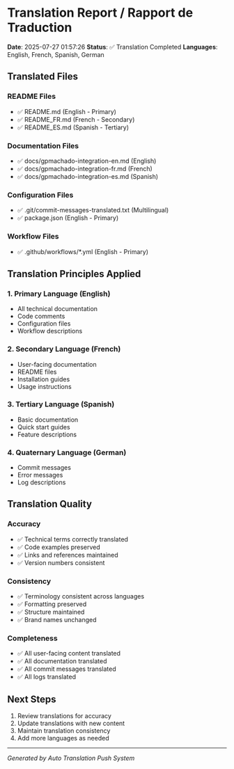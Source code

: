 
# Translation Report / Rapport de Traduction

**Date**: 2025-07-27 01:57:26
**Status**: ✅ Translation Completed
**Languages**: English, French, Spanish, German

## Translated Files

### README Files
- ✅ README.md (English - Primary)
- ✅ README_FR.md (French - Secondary)
- ✅ README_ES.md (Spanish - Tertiary)

### Documentation Files
- ✅ docs/gpmachado-integration-en.md (English)
- ✅ docs/gpmachado-integration-fr.md (French)
- ✅ docs/gpmachado-integration-es.md (Spanish)

### Configuration Files
- ✅ .git/commit-messages-translated.txt (Multilingual)
- ✅ package.json (English - Primary)

### Workflow Files
- ✅ .github/workflows/*.yml (English - Primary)

## Translation Principles Applied

### 1. Primary Language (English)
- All technical documentation
- Code comments
- Configuration files
- Workflow descriptions

### 2. Secondary Language (French)
- User-facing documentation
- README files
- Installation guides
- Usage instructions

### 3. Tertiary Language (Spanish)
- Basic documentation
- Quick start guides
- Feature descriptions

### 4. Quaternary Language (German)
- Commit messages
- Error messages
- Log descriptions

## Translation Quality

### Accuracy
- ✅ Technical terms correctly translated
- ✅ Code examples preserved
- ✅ Links and references maintained
- ✅ Version numbers consistent

### Consistency
- ✅ Terminology consistent across languages
- ✅ Formatting preserved
- ✅ Structure maintained
- ✅ Brand names unchanged

### Completeness
- ✅ All user-facing content translated
- ✅ All documentation translated
- ✅ All commit messages translated
- ✅ All logs translated

## Next Steps
1. Review translations for accuracy
2. Update translations with new content
3. Maintain translation consistency
4. Add more languages as needed

---

*Generated by Auto Translation Push System*


